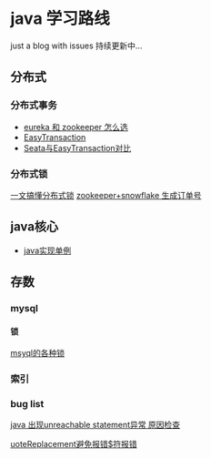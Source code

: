 # java 学习路线
just a blog with issues
持续更新中...

## 分布式
### 分布式事务
- [eureka 和 zookeeper 怎么选](https://github.com/thatdanielhou/blog/issues/28)
- [EasyTransaction](https://www.cnblogs.com/skyesx/p/11111726.html)
- [Seata与EasyTransaction对比](https://www.cnblogs.com/skyesx/p/10674700.html)
### 分布式锁
[一文搞懂分布式锁](https://cloud.tencent.com/developer/article/1815881)
[zookeeper+snowflake 生成订单号](https://www.cnblogs.com/crazymakercircle/p/10226870.html)
## java核心
-  [java实现单例](https://github.com/thatdanielhou/blog/issues/30)

## 存数
### mysql
#### 锁
[msyql的各种锁](https://blog.csdn.net/weixin_46991815/article/details/124605725)
### 索引

### bug list

[java 出现unreachable statement异常 原因检查](https://github.com/danielhou09/blog/issues/24)

[uoteReplacement避免报错$符报错](https://github.com/danielhou09/blog/issues/25)

